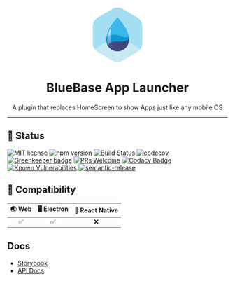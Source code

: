 <div align="center">
	<img width=125 height=125 src="assets/common/logo.png">
  <h1>
		BlueBase App Launcher
	</h1>
  <p>A plugin that replaces HomeScreen to show Apps just like any mobile OS</p>
</div>

<hr />

## 🎊 Status

[![MIT license](https://img.shields.io/badge/license-MIT-brightgreen.svg)](http://opensource.org/licenses/MIT)
[![npm version](https://img.shields.io/npm/v/@bluebase/plugin-launcher.svg?style=flat)](https://npmjs.org/package/@bluebase/plugin-launcher "View this project on npm")
[![Build Status](https://travis-ci.com/BlueBaseJS/plugin-launcher.svg?branch=master)](https://travis-ci.com/BlueBaseJS/plugin-launcher)
[![codecov](https://codecov.io/gh/BlueBaseJS/plugin-launcher/branch/master/graph/badge.svg)](https://codecov.io/gh/BlueBaseJS/plugin-launcher)
[![Greenkeeper badge](https://badges.greenkeeper.io/BlueBaseJS/plugin-launcher.svg)](https://greenkeeper.io/) [![PRs Welcome](https://img.shields.io/badge/PRs-welcome-brightgreen.svg)](https://github.com/BlueBaseJS/plugin-launcher/blob/master/CONTRIBUTING.md)
[![Codacy Badge](https://api.codacy.com/project/badge/Grade/3c79162871414b6aa7c15d1a423adeca)](https://www.codacy.com/app/BlueBaseJS/plugin-launcher?utm_source=github.com&amp;utm_medium=referral&amp;utm_content=BlueBaseJS/plugin-launcher&amp;utm_campaign=Badge_Grade)
[![Known Vulnerabilities](https://snyk.io/test/github/BlueBaseJS/plugin-launcher/badge.svg)](https://snyk.io/test/github/BlueBaseJS/plugin-launcher)
[![semantic-release](https://img.shields.io/badge/%20%20%F0%9F%93%A6%F0%9F%9A%80-semantic--release-e10079.svg)](https://github.com/semantic-release/semantic-release)

## 🤝 Compatibility

| 🌏 Web | 🖥 Electron | 📱 React Native |
| :---: | :--------: | :------------: |
|✅|✅|❌|

## Docs

- [Storybook](https://BlueBaseJS.github.io/plugin-launcher/storybook/)
- [API Docs](https://BlueBaseJS.github.io/plugin-launcher/)